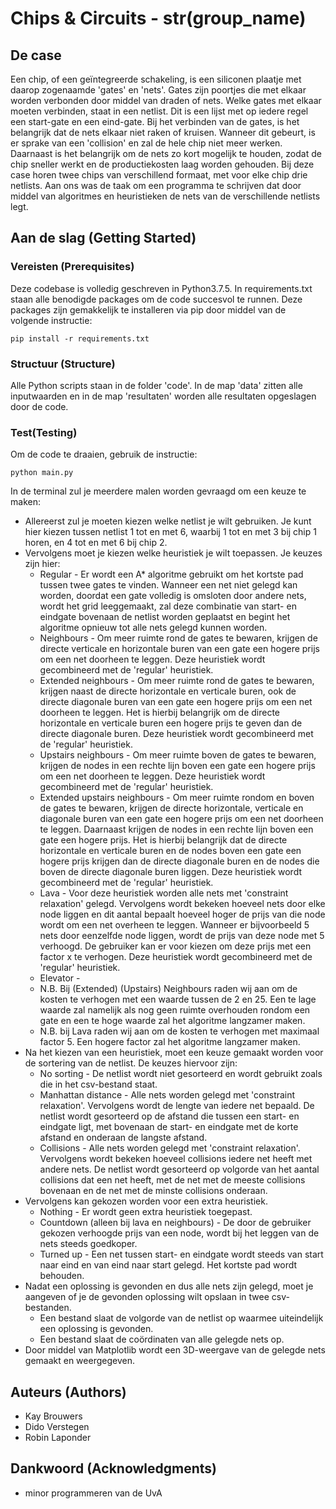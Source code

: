 # Chips & Circuits - str(group_name)
## De case
Een chip, of een geïntegreerde schakeling, is een siliconen plaatje met daarop zogenaamde 'gates' en 'nets'. Gates zijn poortjes die met elkaar worden verbonden door middel van draden of nets. Welke gates met elkaar moeten verbinden, staat in een netlist. Dit is een lijst met op iedere regel een start-gate en een eind-gate. Bij het verbinden van de gates, is het belangrijk dat de nets elkaar niet raken of kruisen. Wanneer dit gebeurt, is er sprake van een 'collision' en zal de hele chip niet meer werken. Daarnaast is het belangrijk om de nets zo kort mogelijk te houden, zodat de chip sneller werkt en de productiekosten laag worden gehouden.
Bij deze case horen twee chips van verschillend formaat, met voor elke chip drie netlists. Aan ons was de taak om een programma te schrijven dat door middel van algoritmes en heuristieken de nets van de verschillende netlists legt.

## Aan de slag (Getting Started)
### Vereisten (Prerequisites)
Deze codebase is volledig geschreven in Python3.7.5. In requirements.txt staan alle benodigde packages om de code succesvol te runnen. Deze packages zijn gemakkelijk te installeren via pip door middel van de volgende instructie:
```
pip install -r requirements.txt
```

### Structuur (Structure)
Alle Python scripts staan in de folder 'code'. In de map 'data' zitten alle inputwaarden en in de map 'resultaten' worden alle resultaten opgeslagen door de code.

### Test(Testing)
Om de code te draaien, gebruik de instructie:
```
python main.py
```
In de terminal zul je meerdere malen worden gevraagd om een keuze te maken:
- Allereerst zul je moeten kiezen welke netlist je wilt gebruiken. Je kunt hier kiezen tussen netlist 1 tot en met 6, waarbij 1 tot en met 3 bij chip 1 horen, en 4 tot en met 6 bij chip 2.
- Vervolgens moet je kiezen welke heuristiek je wilt toepassen. Je keuzes zijn hier:
    - Regular - Er wordt een A* algoritme gebruikt om het kortste pad tussen twee gates te vinden. Wanneer een net niet gelegd kan worden, doordat een gate volledig is omsloten door andere nets, wordt het grid leeggemaakt, zal deze combinatie van start- en eindgate bovenaan de netlist worden geplaatst en begint het algoritme opnieuw tot alle nets gelegd kunnen worden.
    - Neighbours - Om meer ruimte rond de gates te bewaren, krijgen de directe verticale en horizontale buren van een gate een hogere prijs om een net doorheen te leggen. Deze heuristiek wordt gecombineerd met de 'regular' heuristiek.
    - Extended neighbours - Om meer ruimte rond de gates te bewaren, krijgen naast de directe horizontale en verticale buren, ook de directe diagonale buren van een gate een hogere prijs om een net doorheen te leggen. Het is hierbij belangrijk om de directe horizontale en verticale buren een hogere prijs te geven dan de directe diagonale buren. Deze heuristiek wordt gecombineerd met de 'regular' heuristiek. 
    - Upstairs neighbours - Om meer ruimte boven de gates te bewaren, krijgen de nodes in een rechte lijn boven een gate een hogere prijs om een net doorheen te leggen. Deze heuristiek wordt gecombineerd met de 'regular' heuristiek.
    - Extended upstairs neighbours - Om meer ruimte rondom en boven de gates te bewaren, krijgen de directe horizontale, verticale en diagonale buren van een gate een hogere prijs om een net doorheen te leggen. Daarnaast krijgen de nodes in een rechte lijn boven een gate een hogere prijs. Het is hierbij belangrijk dat de directe horizontale en verticale buren en de nodes boven een gate een hogere prijs krijgen dan de directe diagonale buren en de nodes die boven de directe diagonale buren liggen. Deze heuristiek wordt gecombineerd met de 'regular' heuristiek.
    - Lava - Voor deze heuristiek worden alle nets met 'constraint relaxation' gelegd. Vervolgens wordt bekeken hoeveel nets door elke node liggen en dit aantal bepaalt hoeveel hoger de prijs van die node wordt om een net overheen te leggen. Wanneer er bijvoorbeeld 5 nets door eenzelfde node liggen, wordt de prijs van deze node met 5 verhoogd. De gebruiker kan er voor kiezen om deze prijs met een factor x te verhogen. Deze heuristiek wordt gecombineerd met de 'regular' heuristiek.
    - Elevator - 
    - N.B. Bij (Extended) (Upstairs) Neighbours raden wij aan om de kosten te verhogen met een waarde tussen de 2 en 25. Een te lage waarde zal namelijk als nog geen ruimte overhouden rondom een gate en een te hoge waarde zal het algoritme langzamer maken.
    - N.B. bij Lava raden wij aan om de kosten te verhogen met maximaal factor 5. Een hogere factor zal het algoritme langzamer maken.
- Na het kiezen van een heuristiek, moet een keuze gemaakt worden voor de sortering van de netlist. De keuzes hiervoor zijn:
    - No sorting - De netlist wordt niet gesorteerd en wordt gebruikt zoals die in het csv-bestand staat.
    - Manhattan distance - Alle nets worden gelegd met 'constraint relaxation'. Vervolgens wordt de lengte van iedere net bepaald. De netlist wordt gesorteerd op de afstand die tussen een start- en eindgate ligt, met bovenaan de start- en eindgate met de korte afstand en onderaan de langste afstand.
    - Collisions - Alle nets worden gelegd met 'constraint relaxation'. Vervolgens wordt bekeken hoeveel collisions iedere net heeft met andere nets. De netlist wordt gesorteerd op volgorde van het aantal collisions dat een net heeft, met de net met de meeste collisions bovenaan en de net met de minste collisions onderaan.
- Vervolgens kan gekozen worden voor een extra heuristiek.
    - Nothing - Er wordt geen extra heuristiek toegepast.
    - Countdown (alleen bij lava en neighbours) - De door de gebruiker gekozen verhoogde prijs van een node, wordt bij het leggen van de nets steeds goedkoper.
    - Turned up - Een net tussen start- en eindgate wordt steeds van start naar eind en van eind naar start gelegd. Het kortste pad wordt behouden.
- Nadat een oplossing is gevonden en dus alle nets zijn gelegd, moet je aangeven of je de gevonden oplossing wilt opslaan in twee csv-bestanden.
    - Een bestand slaat de volgorde van de netlist op waarmee uiteindelijk een oplossing is gevonden.
    - Een bestand slaat de coördinaten van alle gelegde nets op.
- Door middel van Matplotlib wordt een 3D-weergave van de gelegde nets gemaakt en weergegeven.

## Auteurs (Authors)
* Kay Brouwers
* Dido Verstegen
* Robin Laponder

## Dankwoord (Acknowledgments)
* minor programmeren van de UvA